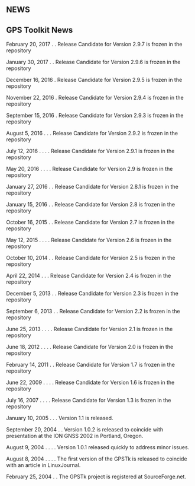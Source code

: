 NEWS
----

GPS Toolkit News
------------------------------------------------------------------------------
   February 20, 2017 . .  Release Candidate for Version 2.9.7 is frozen in the 
                          repository 

   January 30, 2017  . .  Release Candidate for Version 2.9.6 is frozen in the 
                          repository 

   December 16, 2016   .  Release Candidate for Version 2.9.5 is frozen in the 
                          repository 

   November 22, 2016   .  Release Candidate for Version 2.9.4 is frozen in the 
                          repository 

   September 15, 2016  .  Release Candidate for Version 2.9.3 is frozen in the 
                          repository 

   August 5, 2016  . . .  Release Candidate for Version 2.9.2 is frozen in the 
                          repository 

   July 12, 2016 . . . .  Release Candidate for Version 2.9.1 is frozen in the 
                          repository 

   May 20, 2016  . . . .  Release Candidate for Version 2.9 is frozen in the 
                          repository 

   January 27, 2016  . .  Release Candidate for Version 2.8.1 is frozen in the 
                          repository 
 
   January 15, 2016  . .  Release Candidate for Version 2.8 is frozen in the 
                          repository 

   October 16, 2015  . .  Release Candidate for Version 2.7 is frozen in the 
                          repository 

   May 12, 2015  . . . .  Release Candidate for Version 2.6 is frozen in the 
                          repository 

   October 10, 2014  . .  Release Candidate for Version 2.5 is frozen in the 
                          repository 

   April 22, 2014  . . .  Release Candidate for Version 2.4 is frozen in the 
                          repository  

   December 5, 2013  . .  Release Candidate for Version 2.3 is frozen in the 
                          repository  

   September 6, 2013 . .  Release Candidate for Version 2.2 is frozen in the 
                          repository  
   
   June 25, 2013 . . . .  Release Candidate for Version 2.1 is frozen in the 
                          repository  
   
   June 18, 2012 . . . .  Release Candidate for Version 2.0 is frozen in the 
                          repository

   February 14, 2011 . .  Release Candidate for Version 1.7 is frozen in the
                          repository
   
   June 22, 2009 . . . .  Release Candidate for Version 1.6 is frozen in the 
                          repository

   July 16, 2007 . . . .  Release Candidate for Version 1.3 is frozen in the 
                          repository

   January 10, 2005 . . . Version 1.1 is released.

   September 20, 2004 . . Version 1.0.2 is released to coincide with
                          presentation at the ION GNSS 2002 in
                          Portland, Oregon.

   August 9, 2004 . . . . Version 1.0.1 released quickly to address
                          minor issues.

   August 8, 2004 . . . . The first version of the GPSTk is released to 
                          coincide with an article in LinuxJournal.

   February 25, 2004  . . The GPSTk project is registered at SourceForge.net.
